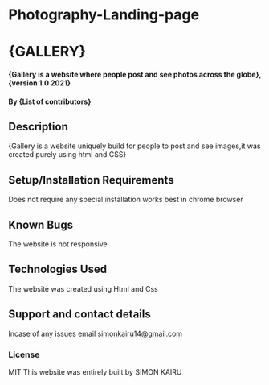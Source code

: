 
# Photography-Landing-page
# {GALLERY}
#### {Gallery is a website where people post and see photos across the globe}, {version 1.0 2021}
#### By **{List of contributors}**
## Description
{Gallery is a website uniquely build for people to post and see images,it was created purely using html and CSS}
## Setup/Installation Requirements
Does not require any special installation 
works best in chrome browser

## Known Bugs
The website is not responsive
## Technologies Used
The website was created using Html and Css
## Support and contact details
Incase of any issues email simonkairu14@gmail.com
### License
MIT
This website was entirely built by SIMON KAIRU
